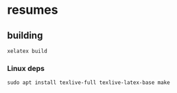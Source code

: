# resumes

## building

`xelatex build`

### Linux deps

`sudo apt install texlive-full texlive-latex-base make`

